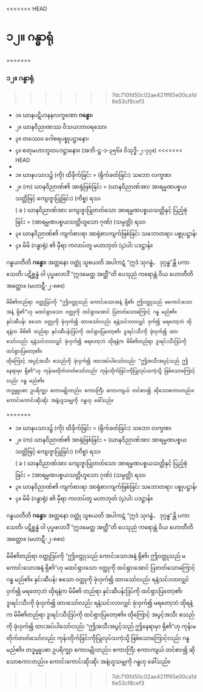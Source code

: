 <<<<<<< HEAD
# ၁၂။ ဂန္ဓာရုံ
=======
### ၁၂။ ဂန္ဓာရုံ
>>>>>>> 7dc710fd50c02ae421ff65e00ca1d6e53cf8cef3

- ၁။ ဃာနပဋိဟနနလက္ခဏော **ဂန္ဓော**၊
- ၂။ ဃာနဝိညာဏဿ ဝိသယဘာ၀ရသော၊
- ၃။ တဿေ၀ ဂေါစရပစ္စုပဋ္ဌာနော၊
- ၄။ စတုမဟာဘူတပဒဋ္ဌာနော။ (အဘိ-ဋ္ဌ-၁-၃၅၆။ ဝိသုဒ္ဓိ-၂-၇၇။)
<<<<<<< HEAD
- 
- ၁။ ဃာနပသာဒ၌ (ကို) ထိခိုက်ခြင်း = (ရိုက်ခတ်ခြင်း) သဘော လက္ခဏ၊ 
- ၂။ (က) ဃာနဝိညာဏ်၏ အာရုံဖြစ်ခြင်း = (ဃာနဝိညာဏ်အား အာရမ္မဏပစ္စယသတ္တိဖြင့် ကျေးဇူးပြုခြင်း) (ကိစ္စ) ရသ၊ <br>( ခ ) ဃာနဝိညာဏ်အား ကျေးဇူးပြုတတ်သော အာရမ္မဏပစ္စယသတ္တိနှင့် ပြည့်စုံခြင်း = (အာရမ္မဏပစ္စယသတ္တိဟူသော ဂုဏ်) (သမ္ပတ္တိ) ရသ၊
- ၃။ ဃာနဝိညာဏ်၏ ကျက်စားရာ အာရုံစားကျက်ဖြစ်ခြင်း သဘောတရား ပစ္စုပဋ္ဌာန်၊
- ၄။ မိမိ (ဂန္ဓာရုံ) ၏ မှီရာ ကလာပ်တူ မဟာဘုတ် (၄)ပါး ပဒဋ္ဌာန်။

ဂန္ဓယတီတိ **ဂန္ဓော**၊ အတ္တနော ဝတ္ထုံ သူစယတိ အပါကဋံ “ဣဒံ သုဂန္ဓံ， ဒုဂ္ဂန္ဓ”န္တိ ပကာသေတိ၊ ပဋိစ္ဆန္နံ ဝါ ပုပ္ဖဖလာဒိံ “ဣဒမေတ္ထ အတ္ထီ”တိ ပေသုညံ ကရောန္တံ ဝိယ ဟောတီတိ အတ္ထော။ (မဟာဋီ-၂-၈၈။) 

    မိမိ၏တည်ရာ ဝတ္ထုဒြပ်ကို “ဤဝတ္ထုသည် ကောင်းသောအနံ့ ရှိ၏၊ ဤဝတ္ထုသည် မကောင်းသောအနံ့ ရှိ၏”ဟု မထင်ရှားသော ဝတ္ထုကို ထင်ရှားအောင် ပြတတ်သောကြောင့် ဂန္ဓ မည်၏။ 
    နှင်းဆီပန်း စသော ဝတ္ထုကို ဖုံးဝှက်၍ ထားသော်လည်း ရနံ့သင်းလာလျှင် ဝှက်၍ မရတော့ဘဲ ထိုရနံ့က မိမိ၏ တည်ရာ နှင်းဆီပန်းဒြပ်ကို ထင်ရှားပြတော့၏၊ ဒူးရင်းသီးကို ဖုံးဝှက်၍ ထားသော်လည်း ရနံ့သင်းလာလျှင် ဖုံးဝှက်၍ မရတော့ဘဲ ထိုရနံ့က မိမိ၏တည်ရာ ဒူးရင်းသီးဒြပ်ကို ထင်ရှားပြတော့၏။ 
    ထိုကြောင့် အပွင့်အသီး စသည်ကို ဖုံးဝှက်၍ ထားအပ်ပါသော်လည်း “ဤအသီးအပွင့်သည် ဤနေရာမှာ ရှိ၏”ဟု ကုန်းမတိုက်တတ်သော်လည်း ကုန်းတိုက်ခြင်းကိုပြုလုပ်သကဲ့သို့ ဖြစ်သောကြောင့်လည်း ဂန္ဓ မည်၏။ 
    တဒ္ဓမ္မူပစာ ဥပရိက္ချာ စကားမျိုးတည်း၊ စကားကြီး စကားကျယ် တင်စား၍ ဆိုသောစကားတည်း။ 
    ကောင်းကောင်းဆိုးဆိုး အနံ့ဟူသမျှကို ဂန္ဓဟု ခေါ်သည်။
=======

- ၁။ ဃာနပသာဒ၌ (ကို) ထိခိုက်ခြင်း = (ရိုက်ခတ်ခြင်း) သဘော <r>လက္ခဏ၊</r> 
- ၂။ (က) ဃာနဝိညာဏ်၏ အာရုံဖြစ်ခြင်း = (ဃာနဝိညာဏ်အား အာရမ္မဏပစ္စယသတ္တိဖြင့် ကျေးဇူးပြုခြင်း) </r>(ကိစ္စ) ရသ၊</r> <br>( ခ ) ဃာနဝိညာဏ်အား ကျေးဇူးပြုတတ်သော အာရမ္မဏပစ္စယသတ္တိနှင့် ပြည့်စုံခြင်း = (အာရမ္မဏပစ္စယသတ္တိဟူသော ဂုဏ်) <r>(သမ္ပတ္တိ) ရသ၊</r>
- ၃။ ဃာနဝိညာဏ်၏ ကျက်စားရာ အာရုံစားကျက်ဖြစ်ခြင်း သဘောတရား <r>ပစ္စုပဋ္ဌာန်၊</r>
- ၄။ မိမိ (ဂန္ဓာရုံ) ၏ မှီရာ ကလာပ်တူ မဟာဘုတ် (၄)ပါး <r>ပဒဋ္ဌာန်။</r>

ဂန္ဓယတီတိ **ဂန္ဓော**၊ အတ္တနော ဝတ္ထုံ သူစယတိ အပါကဋံ “ဣဒံ သုဂန္ဓံ， ဒုဂ္ဂန္ဓ”န္တိ ပကာသေတိ၊ ပဋိစ္ဆန္နံ ဝါ ပုပ္ဖဖလာဒိံ “ဣဒမေတ္ထ အတ္ထီ”တိ ပေသုညံ ကရောန္တံ ဝိယ ဟောတီတိ အတ္ထော။ (မဟာဋီ-၂-၈၈။) 

မိမိ၏တည်ရာ ဝတ္ထုဒြပ်ကို “ဤဝတ္ထုသည် ကောင်းသောအနံ့ ရှိ၏၊ ဤဝတ္ထုသည် မကောင်းသောအနံ့ ရှိ၏”ဟု မထင်ရှားသော ဝတ္ထုကို ထင်ရှားအောင် ပြတတ်သောကြောင့် ဂန္ဓ မည်၏။ 
နှင်းဆီပန်း စသော ဝတ္ထုကို ဖုံးဝှက်၍ ထားသော်လည်း ရနံ့သင်းလာလျှင် ဝှက်၍ မရတော့ဘဲ ထိုရနံ့က မိမိ၏ တည်ရာ နှင်းဆီပန်းဒြပ်ကို ထင်ရှားပြတော့၏၊ ဒူးရင်းသီးကို ဖုံးဝှက်၍ ထားသော်လည်း ရနံ့သင်းလာလျှင် ဖုံးဝှက်၍ မရတော့ဘဲ ထိုရနံ့က မိမိ၏တည်ရာ ဒူးရင်းသီးဒြပ်ကို ထင်ရှားပြတော့၏။ 
ထိုကြောင့် အပွင့်အသီး စသည်ကို ဖုံးဝှက်၍ ထားအပ်ပါသော်လည်း “ဤအသီးအပွင့်သည် ဤနေရာမှာ ရှိ၏”ဟု ကုန်းမတိုက်တတ်သော်လည်း ကုန်းတိုက်ခြင်းကိုပြုလုပ်သကဲ့သို့ ဖြစ်သောကြောင့်လည်း ဂန္ဓ မည်၏။ 
တဒ္ဓမ္မူပစာ ဥပရိက္ချာ စကားမျိုးတည်း၊ စကားကြီး စကားကျယ် တင်စား၍ ဆိုသောစကားတည်း။ 
ကောင်းကောင်းဆိုးဆိုး အနံ့ဟူသမျှကို ဂန္ဓဟု ခေါ်သည်။
>>>>>>> 7dc710fd50c02ae421ff65e00ca1d6e53cf8cef3
